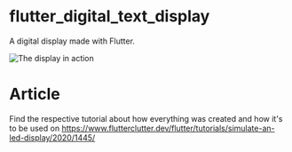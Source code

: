 # flutter_digital_text_display

A digital display made with Flutter.

![The display in action](https://www.flutterclutter.dev/wp-content/uploads/2020/08/flutter-led-display-screen-new-498x1024.png)

# Article

Find the respective tutorial about how everything was created and how it's to be used on https://www.flutterclutter.dev/flutter/tutorials/simulate-an-led-display/2020/1445/
